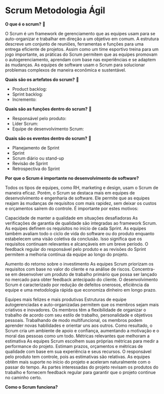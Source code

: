 # Scrum Metodologia Ágil

**O que é o scrum?** 🤔

O Scrum é um framework de gerenciamento que as equipes usam para se auto-organizar e trabalhar em direção a um objetivo em comum. A estrutura descreve um conjunto de reuniões, ferramentas e funções para uma entrega eficiente de projetos. Assim como um time esportivo treina para um jogo importante, as práticas do Scrum permitem que as equipes promovam o autogerenciamento, aprendam com base nas experiências e se adaptem às mudanças. As equipes de software usam o Scrum para solucionar problemas complexos de maneira econômica e sustentável. 

**Quais são os artefatos do scrum?** 🤔

- Product backlog:
- Sprint backlog:
- Incremento:

**Quais são as funções dentro do scrum?** 🤔

- Responsável pelo produto:
- Líder Scrum:
- Equipe de desenvolvimento Scrum:


**Quais são os eventos dentro do scrum?** 🤔

- Planejamento de Sprint
- Sprint
- Scrum diário ou stand-up
- Revisão de Sprint
- Retrospectiva do Sprint


**Por que o Scrum é importante no desenvolvimento de software?**

Todos os tipos de equipes, como RH, marketing e design, usam o Scrum de maneira eficaz. Porém, o Scrum se destaca mais em equipes de desenvolvimento e engenharia de software. Ele permite que as equipes reajam às mudanças de requisitos com mais rapidez, sem deixar os custos e orçamentos saírem do controle. É importante por estes motivos:

Capacidade de manter a qualidade em situações desafiadoras
As verificações de garantia de qualidade são integradas ao framework Scrum. As equipes definem os requisitos no início de cada Sprint. As equipes também avaliam todo o ciclo de vida do software ou do produto enquanto estabelecem uma visão coletiva da conclusão. Isso significa que os requisitos continuam relevantes e alcançáveis em um breve período. O feedback regular do responsável pelo produto e as revisões do Sprint permitem a melhoria contínua da equipe ao longo do projeto. 

Aumento do retorno sobre o investimento
As equipes Scrum priorizam os requisitos com base no valor do cliente e na análise de riscos. Concentra-se em desenvolver um produto de trabalho primário que possa ser lançado no mercado para obter feedback antecipado do cliente. O desenvolvimento Scrum é caracterizado por redução de defeitos onerosos, eficiência da equipe e uma metodologia rápida que economiza dinheiro em longo prazo. 

Equipes mais felizes e mais produtivas
Estruturas de equipe autogerenciadas e auto-organizadas permitem que os membros sejam mais criativos e inovadores. Os membros têm a flexibilidade de organizar o trabalho de acordo com seu estilo de trabalho, personalidade e objetivos pessoais. Trabalhando de modo multifuncional, os membros podem aprender novas habilidades e orientar uns aos outros. Como resultado, o Scrum cria um ambiente de apoio e confiança, aumentando a motivação e o moral das pessoas como um todo. 
Métricas relevantes que melhoram a estimativa
As equipes Scrum escolhem suas próprias métricas para medir a performance do projeto. Estimam prazos, orçamentos e métricas de qualidade com base em sua experiência e seus recursos. O responsável pelo produto tem controle, pois as estimativas são relativas. As equipes obtêm mais suporte no início do projeto e aceleram naturalmente com o passar do tempo. As partes interessadas do projeto revisam os produtos do trabalho e fornecem feedback regular para garantir que o projeto continue no caminho certo.


**Como o Scrum funciona?**

